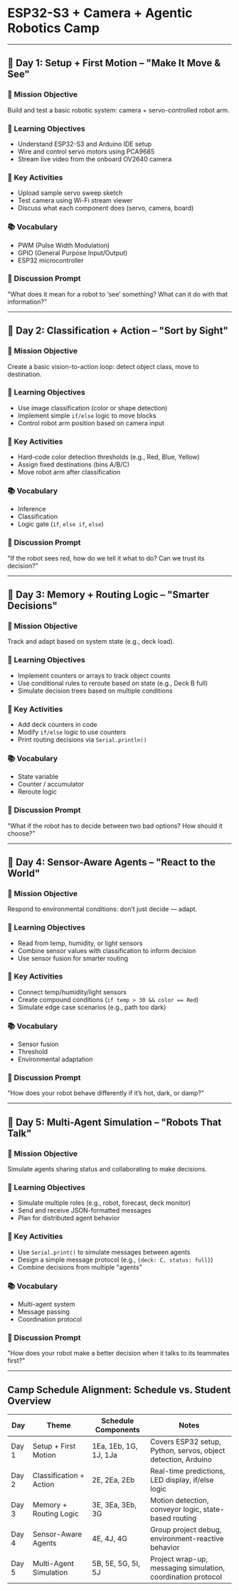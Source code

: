 # ESP32-S3 + Camera + Agentic Robotics Camp

---

## 🧭 Day 1: Setup + First Motion – "Make It Move & See"

### 🎯 Mission Objective

Build and test a basic robotic system: camera + servo-controlled robot arm.

### 🧠 Learning Objectives

* Understand ESP32-S3 and Arduino IDE setup
* Wire and control servo motors using PCA9685
* Stream live video from the onboard OV2640 camera

### 🔧 Key Activities

* Upload sample servo sweep sketch
* Test camera using Wi-Fi stream viewer
* Discuss what each component does (servo, camera, board)

### 📚 Vocabulary

* PWM (Pulse Width Modulation)
* GPIO (General Purpose Input/Output)
* ESP32 microcontroller

### 💬 Discussion Prompt

"What does it mean for a robot to ‘see’ something? What can it do with that information?"

---

## 🧭 Day 2: Classification + Action – "Sort by Sight"

### 🎯 Mission Objective

Create a basic vision-to-action loop: detect object class, move to destination.

### 🧠 Learning Objectives

* Use image classification (color or shape detection)
* Implement simple `if/else` logic to move blocks
* Control robot arm position based on camera input

### 🔧 Key Activities

* Hard-code color detection thresholds (e.g., Red, Blue, Yellow)
* Assign fixed destinations (bins A/B/C)
* Move robot arm after classification

### 📚 Vocabulary

* Inference
* Classification
* Logic gate (`if`, `else if`, `else`)

### 💬 Discussion Prompt

"If the robot sees red, how do we tell it what to do? Can we trust its decision?"

---

## 🧭 Day 3: Memory + Routing Logic – "Smarter Decisions"

### 🎯 Mission Objective

Track and adapt based on system state (e.g., deck load).

### 🧠 Learning Objectives

* Implement counters or arrays to track object counts
* Use conditional rules to reroute based on state (e.g., Deck B full)
* Simulate decision trees based on multiple conditions

### 🔧 Key Activities

* Add deck counters in code
* Modify `if/else` logic to use counters
* Print routing decisions via `Serial.println()`

### 📚 Vocabulary

* State variable
* Counter / accumulator
* Reroute logic

### 💬 Discussion Prompt

"What if the robot has to decide between two bad options? How should it choose?"

---

## 🧭 Day 4: Sensor-Aware Agents – "React to the World"

### 🎯 Mission Objective

Respond to environmental conditions: don’t just decide — adapt.

### 🧠 Learning Objectives

* Read from temp, humidity, or light sensors
* Combine sensor values with classification to inform decision
* Use sensor fusion for smarter routing

### 🔧 Key Activities

* Connect temp/humidity/light sensors
* Create compound conditions (`if temp > 30 && color == Red`)
* Simulate edge case scenarios (e.g., path too dark)

### 📚 Vocabulary

* Sensor fusion
* Threshold
* Environmental adaptation

### 💬 Discussion Prompt

"How does your robot behave differently if it’s hot, dark, or damp?"

---

## 🧭 Day 5: Multi-Agent Simulation – "Robots That Talk"

### 🎯 Mission Objective

Simulate agents sharing status and collaborating to make decisions.

### 🧠 Learning Objectives

* Simulate multiple roles (e.g., robot, forecast, deck monitor)
* Send and receive JSON-formatted messages
* Plan for distributed agent behavior

### 🔧 Key Activities

* Use `Serial.print()` to simulate messages between agents
* Design a simple message protocol (e.g., `{deck: C, status: full}`)
* Combine decisions from multiple "agents"

### 📚 Vocabulary

* Multi-agent system
* Message passing
* Coordination protocol

### 💬 Discussion Prompt

"How does your robot make a better decision when it talks to its teammates first?"

---

## Camp Schedule Alignment: Schedule vs. Student Overview

| Day   | Theme                        | Schedule Components             | Notes                                                                 |
|--------|-------------------------------|----------------------------------|-----------------------------------------------------------------------|
| Day 1 | Setup + First Motion         | 1Ea, 1Eb, 1G, 1J, 1Ja           | Covers ESP32 setup, Python, servos, object detection, Arduino         |
| Day 2 | Classification + Action      | 2E, 2Ea, 2Eb                    | Real-time predictions, LED display, if/else logic                     |
| Day 3 | Memory + Routing Logic       | 3E, 3Ea, 3Eb, 3G                | Motion detection, conveyor logic, state-based routing                 |
| Day 4 | Sensor-Aware Agents          | 4E, 4J, 4G                      | Group project debug, environment-reactive behavior                    |
| Day 5 | Multi-Agent Simulation       | 5B, 5E, 5G, 5I, 5J              | Project wrap-up, messaging simulation, coordination protocol          |


